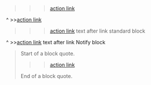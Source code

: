 > >>[action link](https://www.youtube.com/watch?v=dQw4w9WgXcQ)

^ >>[action link](https://www.youtube.com/watch?v=dQw4w9WgXcQ)

> >>[action link](https://www.youtube.com/watch?v=dQw4w9WgXcQ) text after link standard block

^ >>[action link](https://www.youtube.com/watch?v=dQw4w9WgXcQ) text after link Notify block

> Start of a block quote.
>
> >>[action link](https://www.youtube.com/watch?v=dQw4w9WgXcQ)
>
> End of a block quote.
